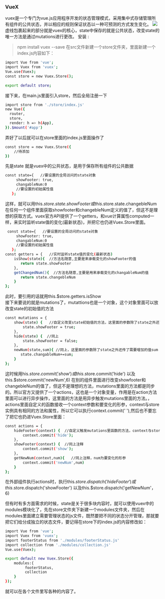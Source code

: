 ### VueX
vuex是一个专门为vue.js应用程序开发的状态管理模式，采用集中式存储管理所有组件的公共状态，并以相应的规则保证状态以一种可预测的方式发生变化。
![](img/4.png)  
虚线包裹起来的部分就是vuex的核心，state中保存的就是公共状态，改变state的唯一方法是通过mutations进行更改。 
安装 :
> npm install vuex --save
在src文件新建一个store文件夹，里面新建一个index.js内容如下： 
```bash
import Vue from 'vue';
import Vuex from 'vuex';
Vue.use(Vuex);
const store = new Vuex.Store();
 
export default store;
```
接下来，在main.js里面引入store，然后全局注册一下
```bash
import store from './store/index.js'   
new Vue({
  router,
  store,
  render: h => h(App),
}).$mount('#app')
```
弄好了以后就可以在store里面的index.js里面操作了
```bash
const store = new Vuex.Store({
    //待添加
})
```
先是state 就是vuex中的公共状态，是用于保存所有组件的公共数据
```bash
const state={   //要设置的全局访问的state对象
     showFooter: true,
     changableNum:0
     //要设置的初始属性值
   };
```
这样，就可以用this.$store.state.showFooter或this.$store.state.changebleNum在任何一个组件里面获取showfooter和changebleNum定义的值了，但这不是理想的获取方式。vuex官方API提供了一个getters，和vue计算属性computed一样，来实时监听state值的变化(最新状态)，并把它也仍进Vuex.Store里面。
```bash
 const state={   //要设置的全局访问的state对象
     showFooter: true,
     changableNum:0
     //要设置的初始属性值
   };
const getters = {   //实时监听state值的变化(最新状态)
    isShow(state){  //方法名随意,主要是来承载变化的showFooter的值
       return state.showFooter
    },
    getChangedNum(){  //方法名随意,主要是用来承载变化的changableNum的值
       return state.changebleNum
    }
};
```
此时，要引用的话就用this.$store.getters.isShow  
接下来要说的就是mutations了，mutattions也是一个对象，这个对象里面可以放改变state的初始值的方法
```bash
const mutations = {
    show(state) {   //自定义改变state初始值的方法，这里面的参数除了state之外还可以再传额外的参数(变量或对象);
        state.showFooter = true;
    },
    hide(state) {  //同上
        state.showFooter = false;
    },
    newNum(state,sum){ //同上，这里面的参数除了state之外还传了需要增加的值sum
       state.changableNum+=sum;
    }
};
```
这时候用his.$store.commit('show') 或 this.$store.commit('hide') 以及 this.$store.commit('newNum',6) 在别的组件里面进行改变showfooter和changebleNum的值了，但这不是理想的方法，mutations里面的方法都是同步的。所以官方又提供了一个actions，这也是一个对象变量，作用是在action方法里面可以进行异步操作，这里面的方法是用异步触发mutations里面的方法。，actions里面自定义的函数接收一个context参数和要变化的形参，context与store实例具有相同的方法和属性，所以它可以执行context.commit(' '),然后也不要忘了把它也扔进Vuex.Store里面：
```bash
const actions = {
    hideFooter(context) {  //自定义触发mutations里函数的方法，context与store 实例具有相同方法和属性
        context.commit('hide');
    },
    showFooter(context) {  //同上注释
        context.commit('show');
    },
    getNewNum(context,num){   //同上注释，num为要变化的形参
        context.commit('newNum',num)
    }
};
```
在外部组件执行actions时，执行this.$store.dispatch('hideFooter')
或this.$store.dispatch('showFooter')
以及this.$store.dispatch('getNewNum'，6)  
  
但有时有多方面需求的时候，state是关于很多块内容时，就可以使用vuex中的modules模块化了，先在store文件夹下新建一个modules文件夹，然后在modules里面建立需要管理状态的js文件，既然要把不同的状态分开管理，那就要把它们给分成独立的状态文件，要记得在store下的index.js的内容修改如：
```bash
import Vue from 'vue';
import Vuex from 'vuex';
import footerStatus from './modules/footerStatus.js'
import collection from './modules/collection.js'
Vue.use(Vuex);

export default new Vuex.Store({
    modules:{
         footerStatus,
         collection
    }
});
```
就可以在各个文件里写各种的内容了。